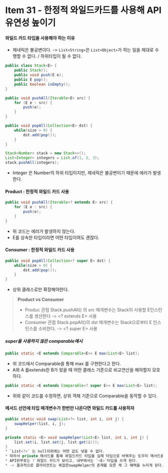 # Item 31 - 한정적 와일드카드를 사용해 API 유연성 높이기 

#### 와일드 카드 타입을 사용해야 하는 이유
* 제네릭은 불공변이다.
	-> `List<String>`은 `List<Object>`가 하는 일을 제대로 수행할 수 없다. / 하위타입이 될 수 없다.

```java
public class Stack<E> { 
	public Stack();
	public void push(E e); 
	public E pop();
	public boolean isEmpty();
}

public void pushAll(Iterable<E> src) {
    for (E e : src) {
        push(e);
    }
}

public void popAll(Collection<E> dst) {
    while(size > 0) {
        dst.add(pop());
    }
}
```
```java
Stack<Number> stack = new Stack<>();
List<Integer> integers = List.of(1, 2, 3);
stack.pushAll(integers);
```
* Integer 은  Number의 하위 타입이지만, 제네릭은 불공변이기 때문에 에러가 발생한다.

#### Product : 한정적 와일드 카드 사용
```java
public void pushAll(Iterable<? extends E> src) {
    for (E e : src) {
        push(e);
    }
}
```
* 위 코드는 에러가 발생하지 않는다.
* E를 상속한 타입이라면 어떤 타입이여도 괜찮다.

#### Consumer : 한정적 와일드 카드 사용
```java
public void popAll(Collection<? super E> dst) {
    while(size > 0) {
        dst.add(pop());
    }
}
```
* 상위 클래스로만 확장해야한다.

>  **Product vs Consumer**
>  * Produc 관점
>	 Stack.pushAll() 의 src 매개변수는 Stack이 사용할 E인스턴스를 생산한다
>	 -> <? extends E> 사용
>  * Consumer 관점
> 	 Stack.popAll()의 dst 매개변수는 Stack으로부터 E 인스턴스를 소비한다.
>	 -> <? super E> 사용


##### super을 사용하지 않은 comparable예시
```java
public static <E extends Comparable<E>> E max(List<E> list);
```
* 위 코드에서 Comparable을 통해 max 를 구현한다고 한다.
* A와 A 를extends한 B가 왔을 때 어떤 클래스 기준으로 비교연산을 해야할지 모호하다.

```java
public static <E extends Comparable<? super E>> E max(List<E> list);
```
* 위와 같이 코드를 수정하면, 상위 객체 기준으로 Comparable을 동작할 수 있다.

#### 메서드 선언에 타입 매개변수가 한번만 나온다면 와일드 카드를 사용하자
```java
public static void swap(List<?> list, int i, int j) {
    swapHelper(list, i, j);
}

private static <E> void swapHelper(List<E> list, int i, int j) {
    list.set(i, list.set(j, list.get(i)));
}
* `List<?>` 는 null이외에는 어떤 값도 넣을 수 없다.
* 따라서 private 메서드를 통해 와일드카드 타입을 실제 타입으로 바꿔주는 도우미 메서드를 구현하자.
* API외부로는 ? 와일드 카드가 보이고, 내부에서는 `<E>`타입을 쓰게 된다.
* -> 결과적으로 클라이언트는 복잡한swapHelper의 존재를 모른 채 그 혜택을 누리게 된다.
```
<!-- 
```java

```
 -->